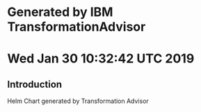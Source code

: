 # Generated by IBM TransformationAdvisor
# Wed Jan 30 10:32:42 UTC 2019
## Introduction

Helm Chart generated by Transformation Advisor
